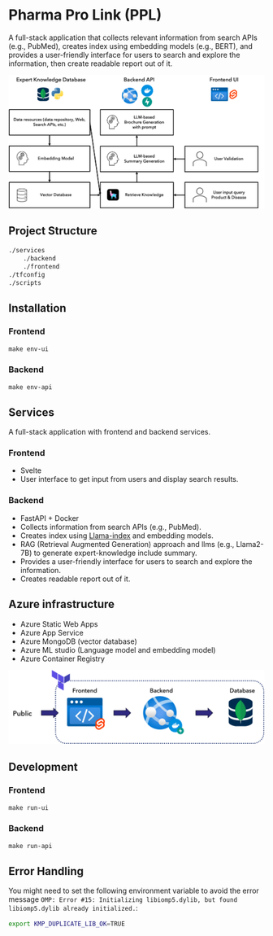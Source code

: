 # Pharma Pro Link (PPL)
A full-stack application that collects relevant information from search APIs (e.g., PubMed), creates index using embedding models (e.g., BERT), and provides a user-friendly interface for users to search and explore the information, then create readable report out of it.

![workflow](resources/workflow.png)

## Project Structure
```
./services
    ./backend
    ./frontend
./tfconfig
./scripts
```

## Installation
### Frontend
```
make env-ui
```
### Backend
```
make env-api
```

## Services
A full-stack application with frontend and backend services.
### Frontend
- Svelte
- User interface to get input from users and display search results.
### Backend
- FastAPI + Docker
- Collects information from search APIs (e.g., PubMed).
- Creates index using [Llama-index](https://docs.llamaindex.ai/en/stable/getting_started/concepts.html) and embedding models.
- RAG (Retrieval Augmented Generation) approach and llms (e.g., Llama2-7B) to generate expert-knowledge include summary.
- Provides a user-friendly interface for users to search and explore the information.
- Creates readable report out of it.

## Azure infrastructure
- Azure Static Web Apps
- Azure App Service
- Azure MongoDB (vector database)
- Azure ML studio (Language model and embedding model)
- Azure Container Registry

![azure](resources/infrastructure.png)

## Development
### Frontend
```
make run-ui
```
### Backend
```
make run-api
```

## Error Handling
You might need to set the following environment variable to avoid the error message `OMP: Error #15: Initializing libiomp5.dylib, but found libiomp5.dylib already initialized.`:
```bash
export KMP_DUPLICATE_LIB_OK=TRUE
```
